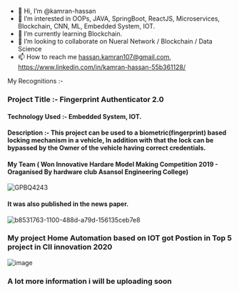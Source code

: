 - 👋 Hi, I’m @kamran-hassan
- 👀 I’m interested in OOPs, JAVA, SpringBoot, ReactJS, Microservices, Blockchain, CNN, ML, Embedded System, IOT.
- 🌱 I’m currently learning Blockchain.
- 💞️ I’m looking to collaborate on Nueral Network / Blockchain / Data Science
- 📫 How to reach me hassan.kamran107@gmail.com,  https://www.linkedin.com/in/kamran-hassan-55b361128/


<!---
kamran-hassan/kamran-hassan is a ✨ special ✨ repository because its `README.md` (this file) appears on your GitHub profile.
You can click the Preview link to take a look at your changes.
--->

My Recognitions :-  
### Project Title :- Fingerprint Authenticator 2.0
#### Technology Used :- Embedded System, IOT.
#### Description :- This project can be used to a biometric(fingerprint) based locking mechanism in a vehicle, In addition with that the lock can be bypassed by the Owner of the vehicle having correct credentials.

#### My Team ( Won Innovative Hardare Model Making Competition 2019 - Oraganised By hardware club Asansol Engineering College)
![GPBQ4243](https://user-images.githubusercontent.com/52744272/151304521-78c364a0-1d77-460b-9728-8e3dfb11284d.JPG)
#### It was also published in the news paper.
![b8531763-1100-488d-a79d-156135ceb7e8](https://user-images.githubusercontent.com/52744272/151304616-28d3ca87-9c9f-42ab-b347-b85f8dd60e24.JPG)


### My project Home Automation based on IOT got Postion in Top 5 project in CII innovation 2020

![image](https://user-images.githubusercontent.com/52744272/158177153-eb8c7ee0-a24c-453c-bd36-e8bf3dc83c05.png)

### A lot more information i will be uploading soon

